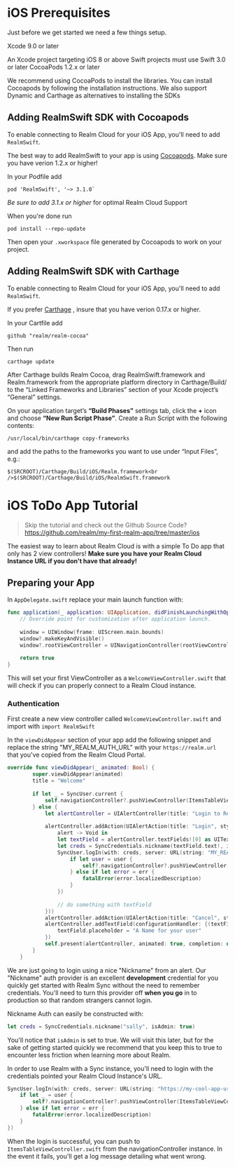 # iOS Prerequisites

Just before we get started we need a few things setup. 

Xcode 9.0 or later

An Xcode project targeting iOS 8 or above
Swift projects must use Swift 3.0 or later
CocoaPods 1.2.x or later


We recommend using CocoaPods to install the libraries. You can install Cocoapods by following the installation instructions. We also support Dynamic and Carthage as alternatives to installing the SDKs

## Adding RealmSwift SDK with Cocoapods 

To enable connecting to Realm Cloud for your iOS App, you'll need to add `RealmSwift`.

The best way to add RealmSwift to your app is using [Cocoapods](https://cocoapods.org/). Make sure you have verion 1.2.x or higher! 

In your Podfile add 

```
pod 'RealmSwift', '~> 3.1.0`
```

*Be sure to add 3.1.x or higher* for optimal Realm Cloud Support

When you're done run 

```
pod install --repo-update
```

Then open your `.xworkspace` file generated by Cocoapods to work on your project.


## Adding RealmSwift SDK with Carthage 

To enable connecting to Realm Cloud for your iOS App, you'll need to add `RealmSwift`.

If you prefer [Carthage](https://github.com/Carthage/Carthage#installing-carthage) , insure that you have verion 0.17.x or higher. 

In your Cartfile add 

```
github "realm/realm-cocoa"
```

Then run 

```
carthage update
```

After Carthage builds Realm Cocoa, drag RealmSwift.framework and Realm.framework from the appropriate platform directory in Carthage/Build/ to the “Linked Frameworks and Libraries” section of your Xcode project’s “General” settings.

On your application target’s __“Build Phases”__ settings tab, click the __+__ icon and choose __“New Run Script Phase”__. Create a Run Script with the following contents:

```
/usr/local/bin/carthage copy-frameworks
```

and add the paths to the frameworks you want to use under “Input Files”, e.g.:

```
$(SRCROOT)/Carthage/Build/iOS/Realm.framework<br />$(SRCROOT)/Carthage/Build/iOS/RealmSwift.framework
```

# iOS ToDo App Tutorial

> Skip the tutorial and check out the Github Source Code? https://github.com/realm/my-first-realm-app/tree/master/ios

The easiest way to learn about Realm Cloud is with a simple To Do app that only has 2 view controllers! __Make sure you have your Realm Cloud Instance URL if you don't have that already!__

## Preparing your App 

In `AppDelegate.swift` replace your main launch function with: 

```swift
func application(_ application: UIApplication, didFinishLaunchingWithOptions launchOptions: [UIApplicationLaunchOptionsKey: Any]?) -> Bool {
    // Override point for customization after application launch.
    
    window = UIWindow(frame: UIScreen.main.bounds)
    window?.makeKeyAndVisible()
    window?.rootViewController = UINavigationController(rootViewController: WelcomeViewController())
    
    return true
}
```

This will set your first ViewController as a `WelcomeViewController.swift` that will check if you can properly connect to a Realm Cloud instance. 


### Authentication 

First create a new view controller called `WelcomeViewController.swift` and import with `import RealmSwift`

In the `viewDidAppear` section of your app add the following snippet and replace the string "MY_REALM_AUTH_URL" with your `https://realm.url` that you've copied from the Realm Cloud Portal.

```swift
override func viewDidAppear(_ animated: Bool) {
        super.viewDidAppear(animated)
        title = "Welcome"
        
        if let _ = SyncUser.current {
            self.navigationController?.pushViewController(ItemsTableViewController(), animated: true)
        } else {
            let alertController = UIAlertController(title: "Login to Realm Cloud", message: "Supply a nice nickname!", preferredStyle: .alert)
            
            alertController.addAction(UIAlertAction(title: "Login", style: .default, handler: { [unowned self]
                alert -> Void in
                let textField = alertController.textFields![0] as UITextField
                let creds = SyncCredentials.nickname(textField.text!, isAdmin: true)
                SyncUser.logIn(with: creds, server: URL(string: "MY_REALM_AUTH_URL")!, onCompletion: { [weak self](user, err) in
                    if let user = user {
                        self?.navigationController?.pushViewController(ItemsTableViewController(), animated: true)
                    } else if let error = err {
                        fatalError(error.localizedDescription)
                    }
                })
                
                // do something with textField
            }))
            alertController.addAction(UIAlertAction(title: "Cancel", style: .cancel, handler: nil))
            alertController.addTextField(configurationHandler: {(textField : UITextField!) -> Void in
                textField.placeholder = "A Name for your user"
            })
            self.present(alertController, animated: true, completion: nil)
        }
    }
```
We are just going to login using a nice "Nickname" from an alert. Our "Nickname" auth provider is an excellent __development__ credential for you quickly get started with Realm Sync without the need to remember credentials. You'll need to turn this provider off __when you go__ in to production so that random strangers cannot login.

Nickname Auth can easily be constructed with:

``` swift
let creds = SyncCredentials.nickname("sally", isAdmin: true)
```

You'll notice that `isAdmin` is set to true. We will visit this later, but for the sake of getting started quickly we recommend that you keep this to true to encounter less friction when learning more about Realm. 

In order to use Realm with a Sync instance, you'll need to login with the credentials pointed your Realm Cloud Instance's URL. 

```swift
SyncUser.logIn(with: creds, server: URL(string: "https://my-cool-app-url")!, onCompletion: { [weak self](user, err) in
    if let _ = user {
        self?.navigationController?.pushViewController(ItemsTableViewController(), animated: true)
    } else if let error = err {
        fatalError(error.localizedDescription)
    }
})
```

When the login is successful, you can push to `ItemsTableViewController.swift` from the navigationController instance. In the event it fails, you'll get a log message detailing what went wrong. 


